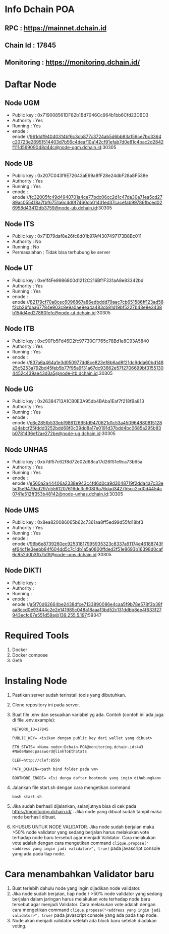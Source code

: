 # Info Dchain POA

## RPC : https://mainnet.dchain.id

## Chain Id : 17845

## Monitoring : https://monitoring.dchain.id/

# Daftar Node

## Node UGM

- Public key : 0x719008561DF82b1Bd7046Cc964b1bb6Cfd23DBD3
- Authority : Yes
- Running : Yes
- enode : enode://961ddf94040314bf6c3cb877c3724ab5d6bb83a159ce7bc3364c20723e26951514403d7b56c4deaf10a142cf91efab7d0e81c4bac2d2842f111d56909048d44c@node-ugm.dchain.id:30305

## Node UB

- Public key : 0x207C043f9E72643aE99a8fF28e24dbF28a8F538e
- Authority : Yes
- Running : Yes
- enode : enode://fc32005fc49d4940701a4ce77bdc06cc2d1c47da30a71ea5cd2789ac055418a7fbf6751a6c4d0f7460cb01431ed37cacefab99786fbced026958d43412db3759@node-ub.dchain.id:30305

## Node ITS

- Public key : 0x71D79daf8e26fc8d01b97Af4307497173B8Bc011
- Authority : No
- Running : No
- Permasalahan : Tidak bisa terhubung ke server

## Node UT

- Public key : 0xe1f4Fe9986800d1212C216Bf1F331aA8e83342bd
- Authority : Yes
- Running : Yes
- enode : enode://82179cf70a8cec6096867a86edbddd79aac7cb651586ff123ad58f2cb26fdaa67784e903c8e9a0ae9ea4a483cb81d19bf5227b43e8e3438b154d4ed27880fefc@node-ut.dchain.id:30305

## Node ITB

- Public key : 0xc90Fb5Fd46D2fc97730CF765c78Bd1e8C93A5840
- Authority : Yes
- Running : Yes
- enode : enode://837a6a464a1e3d050977dd8ce823e18b6ad8f21dc9dda60bd14825c5253a792bd45feb5b77f95a9f31a67dc93662e57f2706699bf31551304452c439ae43d3a5@node-itb.dchain.id:30305

## Node UG

- Public key : 0x26384713A1CB0E3A95db4BAba1Eaf7f218fBa813
- Authority : Yes
- Running : Yes
- enode : enode://c6c285fb533ebf98612665fd9470621d1c53a450964880815128a24abcf25fddd3252bdd68f0c39dd8a17e0191d37bdd4bc0685a295b83b0781436e12ae272be@node-ug.dchain.id:30305

## Node UNHAS

- Public key : 0xb7df57c62f8d72e02d68ca17d26f51e9ca73b65a
- Authority : Yes
- Running : Yes
- enode : enode://e560a2a44406a2338e943c4fd6d0ca9d3048719f2dda4a7c33e5c15e9479ad297c5561207616dc3c908f9a76dad342755cc2cd0d4454c0741e512ff353b48142@node-unhas.dchain.id:30305

## Node UMS

- Public key : 0x8ea820086065b62c7361aa8ff5ed99d55fd18bf3
- Authority : Yes
- Running : Yes
- enode : enode://99b6e8739260ec92531817995935323c8337a91174e46188743fef64cf1e3eebb84f604dd5c7c1db1a5a0800ffded2f51e8693b16398d0caf6c952d0b31b7bf9@node-ums.dchain.id:30305

## Node DIKTI

- Public key : 
- Authority :
- Running :
- enode : enode://a5f70d62664be2438dfce7133890086e4caa5f9b78e578f3b38faa8ccd0e93444c2e2e141985c048a18aaaf3bd52c131ddbb8ee4f633f27943ecfc67e551d59a@139.255.5.197:59347

# Required Tools

1. Docker
2. Docker compose
3. Geth

# Instaling Node

1. Pastikan server sudah terinstall tools yang dibutuhkan.
2. Clone repository ini pada server.
3. Buat file .env dan sesuaikan variabel yg ada.
   Contoh (contoh ini ada juga di file .env.example):

   ```
   NETWORK_ID=17845

   PUBLIC_KEY= <isikan dengan public key dari wallet yang dibuat>

   ETH_STATS= <Nama node>:Dchain-POA@monitoring.dchain.id:443         #NodeName:password@linkToEthStats

   CLEF=http://clef:8550

   PATH_DCHAIN=<path bind folder pada vm>

   BOOTNODE_ENODE= <Isi denga daftar bootnode yang ingin dihubungkan>

   ```

4. Jalankan file start.sh dengan cara mengetikan command

   `bash start.sh`

5. Jika sudah berhasil dijalankan, selanjutnya bisa di cek pada https://monitoring.dchain.id/ . Jika node yang dibuat sudah tampil maka node berhasil dibuat.

6. KHUSUS UNTUK NODE VALIDATOR. Jika node sudah berjalan maka >50% node validator yang sedang berjalan harus melakukan vote terhadap node baru tersebut agar menjadi Validator. Cara melakukan vote adalah dengan cara mengetikan command `clique.propose("<address yang ingin jadi validator>", true)` pada javascript console yang ada pada tiap node.

# Cara menambahkan Validator baru

1. Buat terlebih dahulu node yang ingin dijadikan node validator.
2. Jika node sudah berjalan, tiap node / >50% node validator yang sedang berjalan dalam jaringan harus melakukan vote terhadap node baru tersebut agar menjadi Validator. Cara melakukan vote adalah dengan cara mengetikan command `clique.propose("<address yang ingin jadi validator>", true)` pada javascript console yang ada pada tiap node.
3. Node akan menjadi validator setelah ada block baru setelah diadakan voting.
